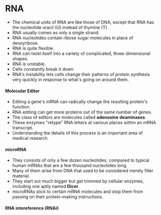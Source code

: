 # RNA
- The chemical units of RNA are like those of DNA, except that RNA has the nucleotide uracil (U) instead of thymine (T). 
- RNA usually comes as only a single strand.
- RNA nucleotides contain ribose sugar molecules in place of deoxyribose.
- RNA is quite flexible.
- RNA can twist itself into a variety of complicated, three-dimensional shapes.
- RNA is unstable.
- Cells constantly break it down
- RNA's instability lets cells change their patterns of protein synthesis very quickly in response to what's going on around them.

#### Molecular Editor
- Editing a gene's mRNA can radically change the resulting protein's function. 
- RNA editing can get more proteins out of the same number of genes. 
- The class of editors are molecules called **adenosine deaminases**. 
- These enzymes "retype" RNA letters at various places within an mRNA transcript.
- Understanding the details of this process is an important area of medical research.

#### microRNA
- They consists of only a few dozen nucleotides, compared to typical human mRNAs that are a few thousand nucleotides long.
- Many of them arise from DNA that used to be considered merely filler material.
- They start out much bigger but get trimmed by cellular enzymes, including one aptly named **Dicer**. 
- microRNAs stick to certain mRNA molecules and stop them from passing on their protein-making instructions.

#### RNA intereference (RNAi)



